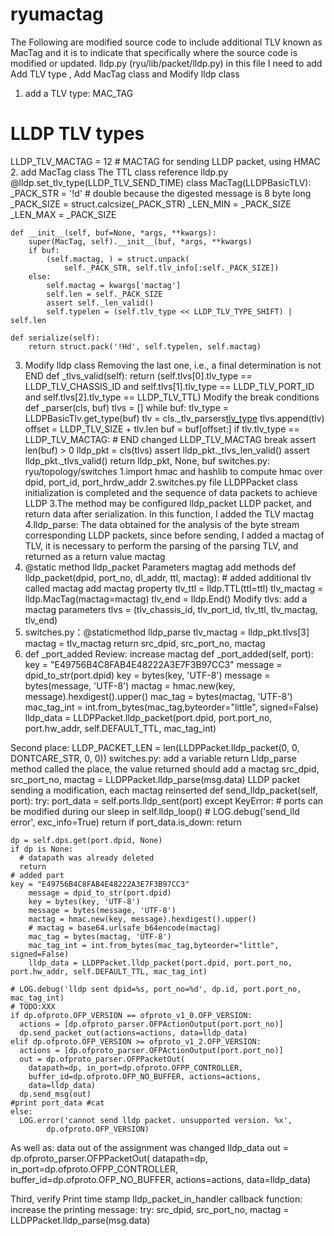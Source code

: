 # ryumactag
The Following are modified source code to include additional TLV known as MacTag and it is to indicate that specifically where the source code is modified or updated. 
lldp.py (ryu/lib/packet/lldp.py)
in this file I need to add Add TLV type , Add MacTag class and Modify lldp class 
1.	add a TLV type: MAC_TAG
# LLDP TLV types
LLDP_TLV_MACTAG = 12 			#  MACTAG for sending LLDP packet, using HMAC  
2.	add MacTag class
The TTL class reference lldp.py
@lldp.set_tlv_type(LLDP_TLV_SEND_TIME)
class MacTag(LLDPBasicTLV):
    _PACK_STR = '!d'  # double because the digested message is 8 byte long
    _PACK_SIZE = struct.calcsize(_PACK_STR)
    _LEN_MIN = _PACK_SIZE
    _LEN_MAX = _PACK_SIZE

    def __init__(self, buf=None, *args, **kwargs):
        super(MacTag, self).__init__(buf, *args, **kwargs)
        if buf:
            (self.mactag, ) = struct.unpack(
                self._PACK_STR, self.tlv_info[:self._PACK_SIZE])
        else:
            self.mactag = kwargs['mactag']
            self.len = self._PACK_SIZE
            assert self._len_valid()
            self.typelen = (self.tlv_type << LLDP_TLV_TYPE_SHIFT) | self.len

    def serialize(self):
        return struct.pack('!Hd', self.typelen, self.mactag)
3.	Modify lldp class
Removing the last one, i.e., a final determination is not END
def _tlvs_valid(self):
    return (self.tlvs[0].tlv_type == LLDP_TLV_CHASSIS_ID and
      self.tlvs[1].tlv_type == LLDP_TLV_PORT_ID and
      self.tlvs[2].tlv_type == LLDP_TLV_TTL)
Modify the break conditions
def _parser(cls, buf)
    tlvs = []
    while buf:
        tlv_type = LLDPBasicTlv.get_type(buf)
        tlv = cls._tlv_parsers[tlv_type](buf)
        tlvs.append(tlv)
        offset = LLDP_TLV_SIZE + tlv.len
        buf = buf[offset:]
        if tlv.tlv_type == LLDP_TLV_MACTAG: # END changed LLDP_TLV_MACTAG
            break
        assert len(buf) > 0
    lldp_pkt = cls(tlvs)
    assert lldp_pkt._tlvs_len_valid()
    assert lldp_pkt._tlvs_valid()
    return lldp_pkt, None, buf
switches.py: ryu/topology/switches
1.import hmac and hashlib to compute hmac over dpid, port_id, port_hrdw_addr
2.switches.py file LLDPPacket class initialization is completed and the sequence of data packets to achieve LLDP
3.The method may be configured lldp_packet LLDP packet, and return data after serialization. In this function, I added the TLV mactag
4.lldp_parse: The data obtained for the analysis of the byte stream corresponding LLDP packets, since before sending, I added a mactag of TLV, it is necessary to perform the parsing of the parsing TLV, and returned as a return value mactag
1.	@static method lldp_packet
Parameters magtag 
 add methods
def lldp_packet(dpid, port_no, dl_addr, ttl, mactag): # added additional tlv called mactag
add mactag property
tlv_ttl = lldp.TTL(ttl=ttl)
tlv_mactag = lldp.MacTag(mactag=mactag)
tlv_end = lldp.End()
Modify tlvs: add a mactag parameters
tlvs = (tlv_chassis_id, tlv_port_id, tlv_ttl, tlv_mactag, tlv_end)
2.	switches.py：@staticmethod lldp_parse
tlv_mactag = lldp_pkt.tlvs[3]
mactag = tlv_mactag
return  src_dpid, src_port_no, mactag
3.	def _port_added Review: increase mactag
def _port_added(self, port):
    key = "E49756B4C8FAB4E48222A3E7F3B97CC3"
        message = dpid_to_str(port.dpid)
        key = bytes(key, 'UTF-8')
        message = bytes(message, 'UTF-8')
        mactag = hmac.new(key, message).hexdigest().upper()
        mac_tag = bytes(mactag, 'UTF-8')
        mac_tag_int = int.from_bytes(mac_tag,byteorder="little", signed=False)
        lldp_data = LLDPPacket.lldp_packet(port.dpid, port.port_no, port.hw_addr, self.DEFAULT_TTL, mac_tag_int)
 


Second place:
LLDP_PACKET_LEN = len(LLDPPacket.lldp_packet(0, 0, DONTCARE_STR, 0, 0))
switches.py: add a variable return
Lldp_parse method called the place, the value returned should add a mactag
src_dpid, src_port_no, mactag = LLDPPacket.lldp_parse(msg.data)
LLDP packet sending a modification, each mactag reinserted
  def send_lldp_packet(self, port):
    try:
      port_data = self.ports.lldp_sent(port)
    except KeyError:
      # ports can be modified during our sleep in self.lldp_loop()
      # LOG.debug('send_lld error', exc_info=True)
      return
    if port_data.is_down:
      return

    dp = self.dps.get(port.dpid, None)
    if dp is None:
      # datapath was already deleted
      return
    # added part
    key = "E49756B4C8FAB4E48222A3E7F3B97CC3"
        message = dpid_to_str(port.dpid)
        key = bytes(key, 'UTF-8')
        message = bytes(message, 'UTF-8')
        mactag = hmac.new(key, message).hexdigest().upper()
        # mactag = base64.urlsafe_b64encode(mactag)
        mac_tag = bytes(mactag, 'UTF-8')
        mac_tag_int = int.from_bytes(mac_tag,byteorder="little", signed=False)
        lldp_data = LLDPPacket.lldp_packet(port.dpid, port.port_no, port.hw_addr, self.DEFAULT_TTL, mac_tag_int)
 
    # LOG.debug('lldp sent dpid=%s, port_no=%d', dp.id, port.port_no, mac_tag_int)
    # TODO:XXX
    if dp.ofproto.OFP_VERSION == ofproto_v1_0.OFP_VERSION:
      actions = [dp.ofproto_parser.OFPActionOutput(port.port_no)]
      dp.send_packet_out(actions=actions, data=lldp_data)
    elif dp.ofproto.OFP_VERSION >= ofproto_v1_2.OFP_VERSION:
      actions = [dp.ofproto_parser.OFPActionOutput(port.port_no)]
      out = dp.ofproto_parser.OFPPacketOut(
        datapath=dp, in_port=dp.ofproto.OFPP_CONTROLLER,
        buffer_id=dp.ofproto.OFP_NO_BUFFER, actions=actions,
        data=lldp_data)
      dp.send_msg(out)
    #print port_data #cat
    else:
      LOG.error('cannot send lldp packet. unsupported version. %x',
            dp.ofproto.OFP_VERSION)

As well as: data out of the assignment was changed lldp_data
      out = dp.ofproto_parser.OFPPacketOut(
        datapath=dp, in_port=dp.ofproto.OFPP_CONTROLLER,
        buffer_id=dp.ofproto.OFP_NO_BUFFER, actions=actions,
        data=lldp_data)

Third, verify
Print time stamp
lldp_packet_in_handler callback function:
increase the printing message:
try:
    src_dpid, src_port_no, mactag = LLDPPacket.lldp_parse(msg.data)
   

